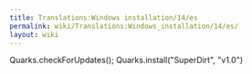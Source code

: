 ```yaml
---
title: Translations:Windows installation/14/es
permalink: wiki/Translations:Windows_installation/14/es/
layout: wiki
---
```


Quarks.checkForUpdates(); Quarks.install("SuperDirt", "v1.0")
